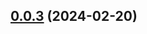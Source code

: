 ## [0.0.3](https://github.com/corrugatedgames/spellwriters/compare/v0.0.2...v0.0.3) (2024-02-20)



